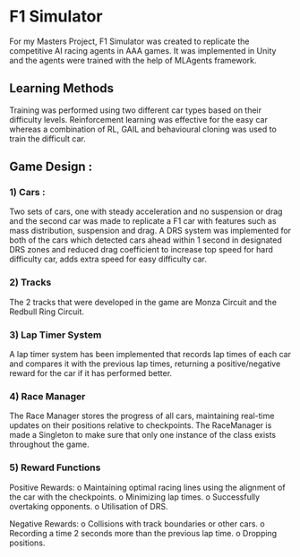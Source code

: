 # F1 Simulator 

For my Masters Project, F1 Simulator was created to replicate the competitive AI racing agents in AAA games. It was implemented in Unity and the agents were trained with the help of MLAgents framework. 

## Learning Methods

Training was performed using two different car types based on their difficulty levels. Reinforcement 
learning was effective for the easy car whereas a combination of RL, GAIL and behavioural cloning was 
used to train the difficult car.

## Game Design : 
### 1) Cars :

Two sets of cars, one with steady acceleration and no suspension or drag and the second car was made to replicate a F1 car with features such as mass distribution, suspension and drag. A DRS system was implemented for both of the cars which detected cars ahead within 1 second in designated DRS zones and reduced drag coefficient to increase top speed for hard difficulty car, adds extra speed 
for easy difficulty car.

### 2) Tracks 

The 2 tracks that were developed in the game are Monza Circuit and the Redbull Ring Circuit.

### 3) Lap Timer System

A lap timer system has been implemented that records lap times of each car and compares it with the 
previous lap times, returning a positive/negative reward for the car if it has performed better.

### 4) Race Manager

  The Race Manager stores the progress of all cars, maintaining real-time updates on their positions 
relative to checkpoints. The RaceManager is made a Singleton to make sure that only one instance of 
the class exists throughout the game.

### 5) Reward Functions 

Positive Rewards: 
o Maintaining optimal racing lines using the alignment of the car with the checkpoints. 
o Minimizing lap times. 
o Successfully overtaking opponents. 
o Utilisation of DRS. 

Negative Rewards: 
o Collisions with track boundaries or other cars. 
o Recording a time 2 seconds more than the previous lap time. 
o Dropping positions.


